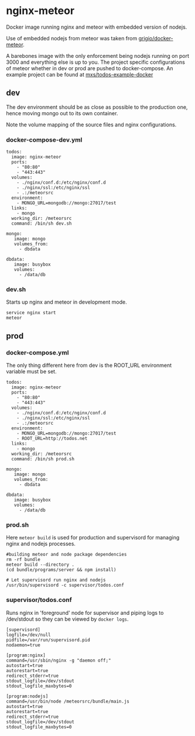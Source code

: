 # nginx-meteor
Docker image running nginx and meteor with embedded version of nodejs.

Use of embedded nodejs from meteor was taken from [grigio/docker-meteor](https://github.com/grigio/docker-meteor).

A barebones image with the only enforcement being nodejs running on port 3000 and everything else is up to you. The project specific configurations of meteor whether in dev or prod are pushed to docker-compose. An example project can be found at [mxs/todos-example-docker](https://github.com/mxs/todos-example-docker)

## dev

The dev environment should be as close as possible to the production one, hence moving mongo out to its own container.

Note the volume mapping of the source files and nginx configurations.

### docker-compose-dev.yml

```
todos:
  image: nginx-meteor
  ports:
    - "80:80"
    - "443:443"
  volumes:
    - ./nginx/conf.d:/etc/nginx/conf.d
    - ./nginx/ssl:/etc/nginx/ssl
    - .:/meteorsrc
  environment:
    - MONGO_URL=mongodb://mongo:27017/test
  links:
    - mongo
  working_dir: /meteorsrc
  command: /bin/sh dev.sh

mongo:
   image: mongo
   volumes_from:
     - dbdata

dbdata:
   image: busybox
   volumes:
     - /data/db

```

### dev.sh
Starts up nginx and meteor in development mode.

```
service nginx start
meteor

```

## prod
### docker-compose.yml
The only thing different here from dev is the ROOT_URL environment variable must be set.

```
todos:
  image: nginx-meteor
  ports:
    - "80:80"
    - "443:443"
  volumes:
    - ./nginx/conf.d:/etc/nginx/conf.d
    - ./nginx/ssl:/etc/nginx/ssl
    - .:/meteorsrc
  environment:
    - MONGO_URL=mongodb://mongo:27017/test
    - ROOT_URL=http://todos.net
  links:
    - mongo
  working_dir: /meteorsrc
  command: /bin/sh prod.sh

mongo:
   image: mongo
   volumes_from:
     - dbdata

dbdata:
   image: busybox
   volumes:
     - /data/db

```
### prod.sh

Here `meteor build` is used for production and supervisord for managing nginx and nodejs processes.

```
#building meteor and node package dependencies
rm -rf bundle
meteor build --directory .
(cd bundle/programs/server && npm install)

# Let supervisord run nginx and nodejs
/usr/bin/supervisord -c supervisor/todos.conf

```

### supervisor/todos.conf
Runs nginx in 'foreground' node for supervisor and piping logs to /dev/stdout so they can be viewed by `docker logs`.

```
[supervisord]
logfile=/dev/null
pidfile=/var/run/supervisord.pid
nodaemon=true

[program:nginx]
command=/usr/sbin/nginx -g "daemon off;"
autostart=true
autorestart=true
redirect_stderr=true
stdout_logfile=/dev/stdout
stdout_logfile_maxbytes=0

[program:nodejs]
command=/usr/bin/node /meteorsrc/bundle/main.js
autostart=true
autorestart=true
redirect_stderr=true
stdout_logfile=/dev/stdout
stdout_logfile_maxbytes=0

```
